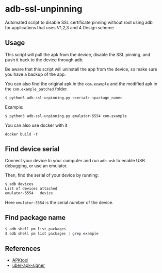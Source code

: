 # adb-ssl-unpinning

Automated script to disable SSL certificate pinning without root using adb for applications that uses V1,2,3 and 4 Design scheme

## Usage

This script will pull the apk from the device, disable the SSL pinning, and push it back to the device through adb.

Be aware that this script will uninstall the app from the device, so make sure you have a backup of the app.

You can also find the original apk in the `com.example` and the modified apk in the `com.example_patched` folder.

```bash
$ python3 adb-ssl-unpinning.py <serial> <package_name>
```

Example:

```bash
$ python3 adb-ssl-unpinning.py emulator-5554 com.example
```

You can also use docker with it

```
docker build -t 
```
## Find device serial

Connect your device to your computer and run `adb usb` to enable USB debugging, or use an emulator.

Then, find the serial of your device by running:

```bash
$ adb devices
List of devices attached
emulator-5554	device
```

Here `emulator-5554` is the serial number of the device.

## Find package name

```bash
$ adb shell pm list packages
$ adb shell pm list packages | grep example
```

## References

- [APKtool](https://ibotpeaches.github.io/Apktool/install)
- [uber-apk-signer](https://github.com/patrickfav/uber-apk-signer)
